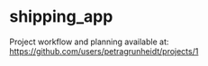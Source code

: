 # shipping_app
Project workflow and planning available at: https://github.com/users/petragrunheidt/projects/1
